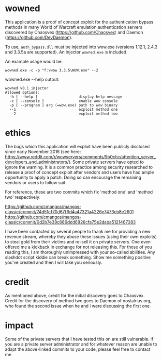 # wowned
This application is a proof of concept exploit for the authentication bypass methods in many World of Warcraft emulation
authentication servers discovered by Chaosvex (https://github.com/Chaosvex) and Daemon (https://github.com/DevDaemon).

To use, `auth_bypass.dll` must be injected into wow.exe (versions 1.12.1, 2.4.3 and 3.3.5a are supported).  An injector `wowned.exe`
is included.

An example usage would be:

`wowned.exe -c -p "f:\wow 3.3.5\WoW.exe" --2`

wowned.exe --help output:

```
wowned v0.1 injector
Allowed options:
  -h [ --help ]                   display help message
  -c [ --console ]                enable wow console
  -p [ --program ] arg (=wow.exe) path to wow binary
  --1                             exploit method one
  --2                             exploit method two
  ```
  
# ethics
The bugs which this application will exploit have been publicly disclosed since early November 2016 (see here:
https://www.reddit.com/r/wowservers/comments/5b0chc/attention_server_developers_and_administrators/).  Some private servers have
opted to ignore the warning.  It is a common practice among security researched to release a proof of concept exploit after
vendors and users have had ample opportunity to apply a patch.  Doing so can encourage the remaining vendors or users to follow suit.

For reference, these are two commits which fix 'method one' and 'method two' respectively:

https://github.com/cmangos/mangos-classic/commit/74d51cf70d67f6d4a47321a4226e7473cb8e2601
https://github.com/cmangos/mangos-classic/commit/0d2b7e38c886ddd6828cfa75e2daba5121467383

I have been contacted by several people to thank me for providing a new revenue stream, whereby they abuse these issues
(using their own exploits) to steal gold from their victims and re-sell it on private servers.  One even offered me a
kickback in exchange for not releasing this.  For those of you reading this, I am thoroughly unimpressed with your so-called
abilities.  Any slashdot script kiddie can break something.  Show me something positive you've created and then I will take
you seriously.

# credit
As mentioned above, credit for the initial discovery goes to Chaosvex.  Credit for the discovery of method two goes to
Daemon of nostalrius.org, who found the second issue when he and I were discussing the first one.

# impact
Some of the private servers that I have tested this on are still vulnerable.  If you are a private server administrator and for
whatever reason are unable to adapt the above-linked commits to your code, please feel free to contact me.